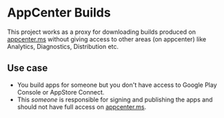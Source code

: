 # AppCenter Builds

This project works as a proxy for downloading builds produced on [appcenter.ms](https://appcenter.ms) without giving access to other areas (on appcenter) like Analytics, Diagnostics, Distribution etc.

## Use case

* You build apps for someone but you don't have access to Google Play Console or AppStore Connect.
* This *someone* is responsible for signing and publishing the apps and should not have full access on [appcenter.ms](https://appcenter.ms).
